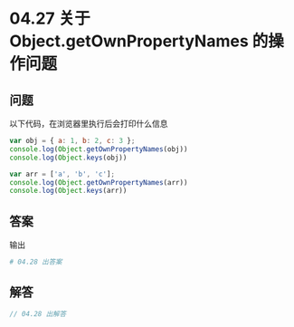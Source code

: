 # 04.27 关于 Object.getOwnPropertyNames 的操作问题

## 问题

以下代码，在浏览器里执行后会打印什么信息

```js
var obj = { a: 1, b: 2, c: 3 };
console.log(Object.getOwnPropertyNames(obj))
console.log(Object.keys(obj))

var arr = ['a', 'b', 'c'];
console.log(Object.getOwnPropertyNames(arr))
console.log(Object.keys(arr))
```

## 答案

输出

```sh
# 04.28 出答案
```

## 解答

```js
// 04.28 出解答
```
